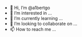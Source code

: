 - 👋 Hi, I’m @a1bertgo
- 👀 I’m interested in ...
- 🌱 I’m currently learning ...
- 💞️ I’m looking to collaborate on ...
- 📫 How to reach me ...

<!---
a1bertgo/a1bertgo is a ✨ special ✨ repository because its `README.md` (this file) appears on your GitHub profile.
You can click the Preview link to take a look at your changes.
--->
